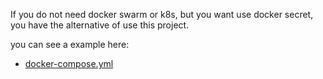 If you do not need docker swarm or k8s, but you want use docker secret, you have the alternative of use this project. 

you can see a example here:
* [docker-compose.yml](docker-compose.yml)